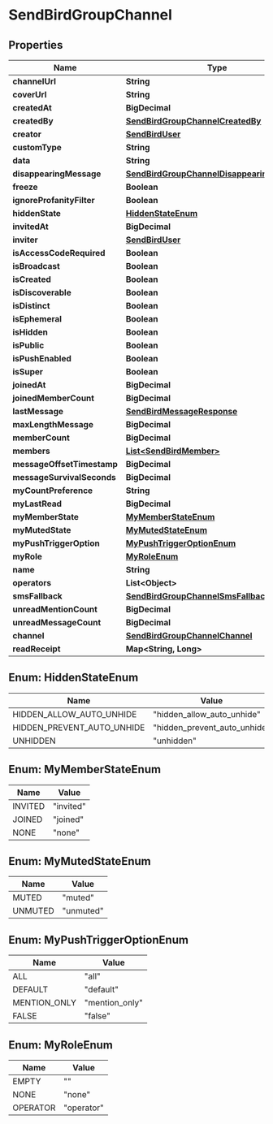 

# SendBirdGroupChannel


## Properties

| Name | Type | Description | Notes |
|------------ | ------------- | ------------- | -------------|
|**channelUrl** | **String** |  |  [optional] |
|**coverUrl** | **String** |  |  [optional] |
|**createdAt** | **BigDecimal** |  |  [optional] |
|**createdBy** | [**SendBirdGroupChannelCreatedBy**](SendBirdGroupChannelCreatedBy.md) |  |  [optional] |
|**creator** | [**SendBirdUser**](SendBirdUser.md) |  |  [optional] |
|**customType** | **String** |  |  [optional] |
|**data** | **String** |  |  [optional] |
|**disappearingMessage** | [**SendBirdGroupChannelDisappearingMessage**](SendBirdGroupChannelDisappearingMessage.md) |  |  [optional] |
|**freeze** | **Boolean** |  |  [optional] |
|**ignoreProfanityFilter** | **Boolean** |  |  [optional] |
|**hiddenState** | [**HiddenStateEnum**](#HiddenStateEnum) |  |  [optional] |
|**invitedAt** | **BigDecimal** |  |  [optional] |
|**inviter** | [**SendBirdUser**](SendBirdUser.md) |  |  [optional] |
|**isAccessCodeRequired** | **Boolean** |  |  [optional] |
|**isBroadcast** | **Boolean** |  |  [optional] |
|**isCreated** | **Boolean** |  |  [optional] |
|**isDiscoverable** | **Boolean** |  |  [optional] |
|**isDistinct** | **Boolean** |  |  [optional] |
|**isEphemeral** | **Boolean** |  |  [optional] |
|**isHidden** | **Boolean** |  |  [optional] |
|**isPublic** | **Boolean** |  |  [optional] |
|**isPushEnabled** | **Boolean** |  |  [optional] |
|**isSuper** | **Boolean** |  |  [optional] |
|**joinedAt** | **BigDecimal** |  |  [optional] |
|**joinedMemberCount** | **BigDecimal** |  |  [optional] |
|**lastMessage** | [**SendBirdMessageResponse**](SendBirdMessageResponse.md) |  |  [optional] |
|**maxLengthMessage** | **BigDecimal** |  |  [optional] |
|**memberCount** | **BigDecimal** |  |  [optional] |
|**members** | [**List&lt;SendBirdMember&gt;**](SendBirdMember.md) |  |  [optional] |
|**messageOffsetTimestamp** | **BigDecimal** |  |  [optional] |
|**messageSurvivalSeconds** | **BigDecimal** |  |  [optional] |
|**myCountPreference** | **String** |  |  [optional] |
|**myLastRead** | **BigDecimal** |  |  [optional] |
|**myMemberState** | [**MyMemberStateEnum**](#MyMemberStateEnum) |  |  [optional] |
|**myMutedState** | [**MyMutedStateEnum**](#MyMutedStateEnum) |  |  [optional] |
|**myPushTriggerOption** | [**MyPushTriggerOptionEnum**](#MyPushTriggerOptionEnum) |  |  [optional] |
|**myRole** | [**MyRoleEnum**](#MyRoleEnum) |  |  [optional] |
|**name** | **String** |  |  [optional] |
|**operators** | **List&lt;Object&gt;** |  |  [optional] |
|**smsFallback** | [**SendBirdGroupChannelSmsFallback**](SendBirdGroupChannelSmsFallback.md) |  |  [optional] |
|**unreadMentionCount** | **BigDecimal** |  |  [optional] |
|**unreadMessageCount** | **BigDecimal** |  |  [optional] |
|**channel** | [**SendBirdGroupChannelChannel**](SendBirdGroupChannelChannel.md) |  |  [optional] |
|**readReceipt** | **Map&lt;String, Long&gt;** |  |  [optional] |



## Enum: HiddenStateEnum

| Name | Value |
|---- | -----|
| HIDDEN_ALLOW_AUTO_UNHIDE | &quot;hidden_allow_auto_unhide&quot; |
| HIDDEN_PREVENT_AUTO_UNHIDE | &quot;hidden_prevent_auto_unhide&quot; |
| UNHIDDEN | &quot;unhidden&quot; |



## Enum: MyMemberStateEnum

| Name | Value |
|---- | -----|
| INVITED | &quot;invited&quot; |
| JOINED | &quot;joined&quot; |
| NONE | &quot;none&quot; |



## Enum: MyMutedStateEnum

| Name | Value |
|---- | -----|
| MUTED | &quot;muted&quot; |
| UNMUTED | &quot;unmuted&quot; |



## Enum: MyPushTriggerOptionEnum

| Name | Value |
|---- | -----|
| ALL | &quot;all&quot; |
| DEFAULT | &quot;default&quot; |
| MENTION_ONLY | &quot;mention_only&quot; |
| FALSE | &quot;false&quot; |



## Enum: MyRoleEnum

| Name | Value |
|---- | -----|
| EMPTY | &quot;&quot; |
| NONE | &quot;none&quot; |
| OPERATOR | &quot;operator&quot; |



